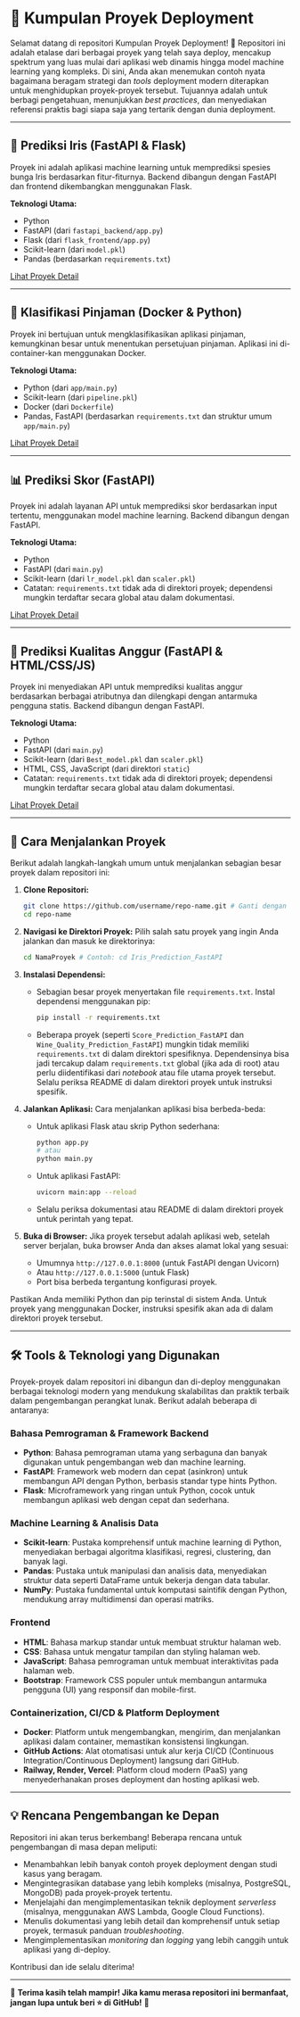 
# 🚀 **Kumpulan Proyek Deployment**

Selamat datang di repositori Kumpulan Proyek Deployment! 🌟 Repositori ini adalah etalase dari berbagai proyek yang telah saya deploy, mencakup spektrum yang luas mulai dari aplikasi web dinamis hingga model machine learning yang kompleks. Di sini, Anda akan menemukan contoh nyata bagaimana beragam strategi dan _tools_ deployment modern diterapkan untuk menghidupkan proyek-proyek tersebut. Tujuannya adalah untuk berbagi pengetahuan, menunjukkan _best practices_, dan menyediakan referensi praktis bagi siapa saja yang tertarik dengan dunia deployment.

---

## 🌸 Prediksi Iris (FastAPI & Flask)

Proyek ini adalah aplikasi machine learning untuk memprediksi spesies bunga Iris berdasarkan fitur-fiturnya. Backend dibangun dengan FastAPI dan frontend dikembangkan menggunakan Flask.

**Teknologi Utama:**
* Python
* FastAPI (dari `fastapi_backend/app.py`)
* Flask (dari `flask_frontend/app.py`)
* Scikit-learn (dari `model.pkl`)
* Pandas (berdasarkan `requirements.txt`)

[Lihat Proyek Detail](./Iris_Prediction_FastAPI/)

---

## 🏦 Klasifikasi Pinjaman (Docker & Python)

Proyek ini bertujuan untuk mengklasifikasikan aplikasi pinjaman, kemungkinan besar untuk menentukan persetujuan pinjaman. Aplikasi ini di-container-kan menggunakan Docker.

**Teknologi Utama:**
* Python (dari `app/main.py`)
* Scikit-learn (dari `pipeline.pkl`)
* Docker (dari `Dockerfile`)
* Pandas, FastAPI (berdasarkan `requirements.txt` dan struktur umum `app/main.py`)

[Lihat Proyek Detail](./Loan_Classification/)

---

## 📊 Prediksi Skor (FastAPI)

Proyek ini adalah layanan API untuk memprediksi skor berdasarkan input tertentu, menggunakan model machine learning. Backend dibangun dengan FastAPI.

**Teknologi Utama:**
* Python
* FastAPI (dari `main.py`)
* Scikit-learn (dari `lr_model.pkl` dan `scaler.pkl`)
* Catatan: `requirements.txt` tidak ada di direktori proyek; dependensi mungkin terdaftar secara global atau dalam dokumentasi.

[Lihat Proyek Detail](./Score_Prediction_FastAPI/)

---

## 🍷 Prediksi Kualitas Anggur (FastAPI & HTML/CSS/JS)

Proyek ini menyediakan API untuk memprediksi kualitas anggur berdasarkan berbagai atributnya dan dilengkapi dengan antarmuka pengguna statis. Backend dibangun dengan FastAPI.

**Teknologi Utama:**
* Python
* FastAPI (dari `main.py`)
* Scikit-learn (dari `Best_model.pkl` dan `scaler.pkl`)
* HTML, CSS, JavaScript (dari direktori `static`)
* Catatan: `requirements.txt` tidak ada di direktori proyek; dependensi mungkin terdaftar secara global atau dalam dokumentasi.

[Lihat Proyek Detail](./Wine_Quality_Prediction_FastAPI/)

---

## 🚀 Cara Menjalankan Proyek

Berikut adalah langkah-langkah umum untuk menjalankan sebagian besar proyek dalam repositori ini:

1.  **Clone Repositori:**
    ```bash
    git clone https://github.com/username/repo-name.git # Ganti dengan URL repositori ini
    cd repo-name
    ```

2.  **Navigasi ke Direktori Proyek:**
    Pilih salah satu proyek yang ingin Anda jalankan dan masuk ke direktorinya:
    ```bash
    cd NamaProyek # Contoh: cd Iris_Prediction_FastAPI
    ```

3.  **Instalasi Dependensi:**
    *   Sebagian besar proyek menyertakan file `requirements.txt`. Instal dependensi menggunakan pip:
        ```bash
        pip install -r requirements.txt
        ```
    *   Beberapa proyek (seperti `Score_Prediction_FastAPI` dan `Wine_Quality_Prediction_FastAPI`) mungkin tidak memiliki `requirements.txt` di dalam direktori spesifiknya. Dependensinya bisa jadi tercakup dalam `requirements.txt` global (jika ada di root) atau perlu diidentifikasi dari _notebook_ atau file utama proyek tersebut. Selalu periksa README di dalam direktori proyek untuk instruksi spesifik.

4.  **Jalankan Aplikasi:**
    Cara menjalankan aplikasi bisa berbeda-beda:
    *   Untuk aplikasi Flask atau skrip Python sederhana:
        ```bash
        python app.py 
        # atau
        python main.py
        ```
    *   Untuk aplikasi FastAPI:
        ```bash
        uvicorn main:app --reload
        ```
    *   Selalu periksa dokumentasi atau README di dalam direktori proyek untuk perintah yang tepat.

5.  **Buka di Browser:**
    Jika proyek tersebut adalah aplikasi web, setelah server berjalan, buka browser Anda dan akses alamat lokal yang sesuai:
    *   Umumnya `http://127.0.0.1:8000` (untuk FastAPI dengan Uvicorn)
    *   Atau `http://127.0.0.1:5000` (untuk Flask)
    *   Port bisa berbeda tergantung konfigurasi proyek.

Pastikan Anda memiliki Python dan pip terinstal di sistem Anda. Untuk proyek yang menggunakan Docker, instruksi spesifik akan ada di dalam direktori proyek tersebut.

---

## 🛠️ **Tools & Teknologi yang Digunakan**

Proyek-proyek dalam repositori ini dibangun dan di-deploy menggunakan berbagai teknologi modern yang mendukung skalabilitas dan praktik terbaik dalam pengembangan perangkat lunak. Berikut adalah beberapa di antaranya:

### **Bahasa Pemrograman & Framework Backend**
*   **Python**: Bahasa pemrograman utama yang serbaguna dan banyak digunakan untuk pengembangan web dan machine learning.
*   **FastAPI**: Framework web modern dan cepat (asinkron) untuk membangun API dengan Python, berbasis standar type hints Python.
*   **Flask**: Microframework yang ringan untuk Python, cocok untuk membangun aplikasi web dengan cepat dan sederhana.

### **Machine Learning & Analisis Data**
*   **Scikit-learn**: Pustaka komprehensif untuk machine learning di Python, menyediakan berbagai algoritma klasifikasi, regresi, clustering, dan banyak lagi.
*   **Pandas**: Pustaka untuk manipulasi dan analisis data, menyediakan struktur data seperti DataFrame untuk bekerja dengan data tabular.
*   **NumPy**: Pustaka fundamental untuk komputasi saintifik dengan Python, mendukung array multidimensi dan operasi matriks.

### **Frontend**
*   **HTML**: Bahasa markup standar untuk membuat struktur halaman web.
*   **CSS**: Bahasa untuk mengatur tampilan dan styling halaman web.
*   **JavaScript**: Bahasa pemrograman untuk membuat interaktivitas pada halaman web.
*   **Bootstrap**: Framework CSS populer untuk membangun antarmuka pengguna (UI) yang responsif dan mobile-first.

### **Containerization, CI/CD & Platform Deployment**
*   **Docker**: Platform untuk mengembangkan, mengirim, dan menjalankan aplikasi dalam container, memastikan konsistensi lingkungan.
*   **GitHub Actions**: Alat otomatisasi untuk alur kerja CI/CD (Continuous Integration/Continuous Deployment) langsung dari GitHub.
*   **Railway, Render, Vercel**: Platform cloud modern (PaaS) yang menyederhanakan proses deployment dan hosting aplikasi web.

---

## 💡 Rencana Pengembangan ke Depan

Repositori ini akan terus berkembang! Beberapa rencana untuk pengembangan di masa depan meliputi:

*   Menambahkan lebih banyak contoh proyek deployment dengan studi kasus yang beragam.
*   Mengintegrasikan database yang lebih kompleks (misalnya, PostgreSQL, MongoDB) pada proyek-proyek tertentu.
*   Menjelajahi dan mengimplementasikan teknik deployment _serverless_ (misalnya, menggunakan AWS Lambda, Google Cloud Functions).
*   Menulis dokumentasi yang lebih detail dan komprehensif untuk setiap proyek, termasuk panduan _troubleshooting_.
*   Mengimplementasikan _monitoring_ dan _logging_ yang lebih canggih untuk aplikasi yang di-deploy.

Kontribusi dan ide selalu diterima!

---

🎉 **Terima kasih telah mampir! Jika kamu merasa repositori ini bermanfaat, jangan lupa untuk beri ⭐ di GitHub!** 🌟

